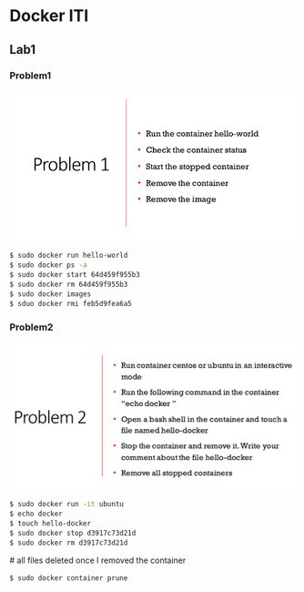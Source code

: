 # Docker ITI

## Lab1

### Problem1

![plot](./Day1/Screenshot%20from%202022-12-28%2013-14-58.png)


```bash
$ sudo docker run hello-world
$ sudo docker ps -a
$ sudo docker start 64d459f955b3
$ sudo docker rm 64d459f955b3
$ sudo docker images
$ sduo docker rmi feb5d9fea6a5
```


### Problem2

![plot](Day1/Screenshot%20from%202022-12-28%2013-16-04.png)


```bash
$ sudo docker run -it ubuntu
$ echo docker
$ touch hello-docker
$ sudo docker stop d3917c73d21d
$ sudo docker rm d3917c73d21d
```
\# all files deleted once I removed the container

```bash
$ sudo docker container prune
```